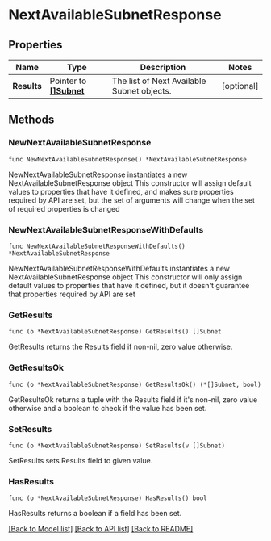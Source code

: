 # NextAvailableSubnetResponse

## Properties

Name | Type | Description | Notes
------------ | ------------- | ------------- | -------------
**Results** | Pointer to [**[]Subnet**](Subnet.md) | The list of Next Available Subnet objects. | [optional] 

## Methods

### NewNextAvailableSubnetResponse

`func NewNextAvailableSubnetResponse() *NextAvailableSubnetResponse`

NewNextAvailableSubnetResponse instantiates a new NextAvailableSubnetResponse object
This constructor will assign default values to properties that have it defined,
and makes sure properties required by API are set, but the set of arguments
will change when the set of required properties is changed

### NewNextAvailableSubnetResponseWithDefaults

`func NewNextAvailableSubnetResponseWithDefaults() *NextAvailableSubnetResponse`

NewNextAvailableSubnetResponseWithDefaults instantiates a new NextAvailableSubnetResponse object
This constructor will only assign default values to properties that have it defined,
but it doesn't guarantee that properties required by API are set

### GetResults

`func (o *NextAvailableSubnetResponse) GetResults() []Subnet`

GetResults returns the Results field if non-nil, zero value otherwise.

### GetResultsOk

`func (o *NextAvailableSubnetResponse) GetResultsOk() (*[]Subnet, bool)`

GetResultsOk returns a tuple with the Results field if it's non-nil, zero value otherwise
and a boolean to check if the value has been set.

### SetResults

`func (o *NextAvailableSubnetResponse) SetResults(v []Subnet)`

SetResults sets Results field to given value.

### HasResults

`func (o *NextAvailableSubnetResponse) HasResults() bool`

HasResults returns a boolean if a field has been set.


[[Back to Model list]](../README.md#documentation-for-models) [[Back to API list]](../README.md#documentation-for-api-endpoints) [[Back to README]](../README.md)


